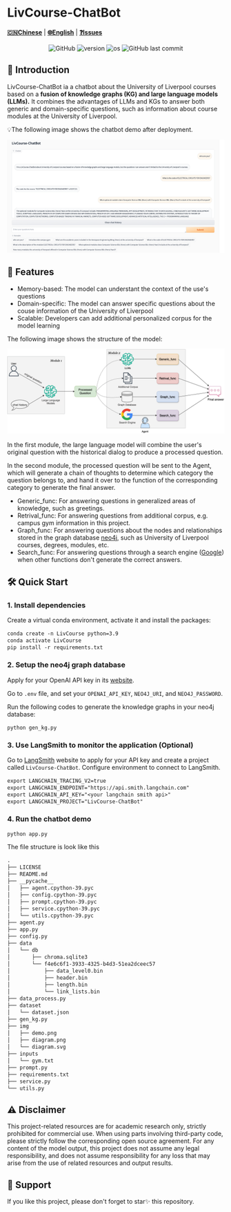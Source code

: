 # LivCourse-ChatBot

[**🇨🇳Chinese**](./README_CN.md) | [**🌐English**](./README.md) | [**❓Issues**](https://github.com/XavierXinchi/LivCourse-ChatBot/issues)

<p align="center">
    <img alt="GitHub" src="https://img.shields.io/badge/license-Apache--2.0-blue">
    <img alt="version" src="https://img.shields.io/badge/version-Beta_1.0-6666CC">
    <img alt="os" src="https://img.shields.io/badge/os-Linux-fcea63">
    <img alt="GitHub last commit" src="https://img.shields.io/badge/last%20commit-March-f15b31">
</p>

## 📝 Introduction

LivCourse-ChatBot ia a chatbot about the University of Liverpool courses based on a **fusion of knowledge graphs (KG) and large language models (LLMs).** It combines the advantages of LLMs and KGs to answer both generic and domain-specific questions, such as information about course modules at the University of Liverpool.

💡The following image shows the chatbot demo after deployment.

![](./img/demo.png)

## 💫 Features

- Memory-based: The model can understant the context of the use's questions
- Domain-specific: The model can answer specific questions about the couse information of the University of Liverpool
- Scalable: Developers can add additional personalized corpus for the model learning 

The following image shows the structure of the model:

![](./img/diagram.png)

In the first module, the large language model will combine the user's original question with the historical dialog to produce a processed question.

In the second module, the processed question will be sent to the Agent, which will generate a chain of thoughts to determine which category the question belongs to, and hand it over to the function of the corresponding category to generate the final answer.

- Generic_func: For answering questions in generalized areas of knowledge, such as greetings.
- Retrival_func: For answering questions from additional corpus, e.g. campus gym information in this project.
- Graph_func: For answering questions about the nodes and relationships stored in the graph database [neo4j](https://neo4j.com/?utm_source=Google&utm_medium=PaidSearch&utm_campaign=Evergreenutm_content%3DEMEA-Search-SEMBrand-Evergreen-None-SEM-SEM-NonABM&utm_term=neo4j&utm_adgroup=core-brand&gad_source=1&gclid=CjwKCAiAopuvBhBCEiwAm8jaMXhwJ32kD3nX9mhZ08_5oWgJRYbsGqg8Nw8ele399ED5WMwsB5axgBoCCnsQAvD_BwE), such as University of Liverpool courses, degrees, modules, etc.
- Search_func: For answering questions through a search engine ([Google](https://www.google.com/)) when other functions don\'t generate the correct answers.

## 🛠️ Quick Start

### 1. Install dependencies

Create a virtual conda environment, activate it and install the packages:

   ```shell
   conda create -n LivCourse python=3.9
   conda activate LivCourse
   pip install -r requirements.txt
   ```

### 2. Setup the neo4j graph database

Apply for your OpenAI API key in its [website](https://platform.openai.com/api-keys).

Go to `.env` file, and set your `OPENAI_API_KEY`, `NEO4J_URI`, and `NEO4J_PASSWORD`.

Run the following codes to generate the knowledge graphs in your neo4j database:

```shell
python gen_kg.py
```

### 3. Use LangSmith to monitor the application (Optional)

Go to [LangSmith](https://smith.langchain.com/) website to apply for your API key and create a project called `LivCourse-ChatBot`. Configure environment to connect to LangSmith.

```shell
export LANGCHAIN_TRACING_V2=true
export LANGCHAIN_ENDPOINT="https://api.smith.langchain.com"
export LANGCHAIN_API_KEY="<your langchain smith api>"
export LANGCHAIN_PROJECT="LivCourse-ChatBot"
```

### 4. Run the chatbot demo

```shell
python app.py
```

The file structure is look like this

```shell
.
├── LICENSE
├── README.md
├── __pycache__
│   ├── agent.cpython-39.pyc
│   ├── config.cpython-39.pyc
│   ├── prompt.cpython-39.pyc
│   ├── service.cpython-39.pyc
│   └── utils.cpython-39.pyc
├── agent.py
├── app.py
├── config.py
├── data
│   └── db
│       ├── chroma.sqlite3
│       └── f4e6c6f1-3933-4325-b4d3-51ea2dceec57
│           ├── data_level0.bin
│           ├── header.bin
│           ├── length.bin
│           └── link_lists.bin
├── data_process.py
├── dataset
│   └── dataset.json
├── gen_kg.py
├── img
│   ├── demo.png
│   ├── diagram.png
│   └── diagram.svg
├── inputs
│   └── gym.txt
├── prompt.py
├── requirements.txt
├── service.py
└── utils.py
```

## ⚠️ Disclaimer

This project-related resources are for academic research only, strictly prohibited for commercial use. When using parts involving third-party code, please strictly follow the corresponding open source agreement. For any content of the model output, this project does not assume any legal responsibility, and does not assume responsibility for any loss that may arise from the use of related resources and output results.

## 🌟 Support

If you like this project, please don't forget to star✨ this repository.
